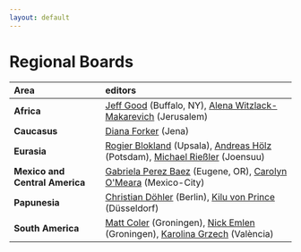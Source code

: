 ```yaml
---
layout: default
---
```



# Regional Boards


| Area        | editors
|:-------------|:------------------|
|  **Africa** | [Jeff Good](https://arts-sciences.buffalo.edu/linguistics/faculty/jeff-good.html) (Buffalo, NY), [Alena Witzlack-Makarevich](https://en.linguistics.huji.ac.il/people/alena-witzlack-makarevich) (Jerusalem) |
|  **Caucasus** | [Diana Forker](https://www.gw.uni-jena.de/fakultaet/institut-fuer-slawistik-und-kaukasusstudien/mitarbeiterinnen/forker-diana) (Jena) |
|  **Eurasia** | [Rogier Blokland](https://www.uu.se/kontakt-och-organisation/personal?query=N14-1060) (Upsala), [Andreas Hölz](https://www.sfb1287.uni-potsdam.de/andreas-hoelzl/) (Potsdam), [Michael Rießler](https://uefconnect.uef.fi/en/person/michael.riesler/) (Joensuu) |
|  **Mexico and Central America**  | [Gabriela Perez Baez](https://uonews.uoregon.edu/gabriela-p%C3%A9rez-b%C3%A1ez-department-linguistics) (Eugene, OR), [Carolyn O'Meara](https://carolynomeara.weebly.com/) (Mexico-City)| 
|  **Papunesia** | [Christian Döhler](https://orcid.org/0000-0002-9659-5920) (Berlin), [Kilu von Prince](https://www.ling.hhu.de/bereiche-des-institutes/allgemeine-sprachwissenschaft) (Düsseldorf) |
|  **South America**  | [Matt Coler](https://www.rug.nl/staff/m.coler) (Groningen), [Nick Emlen](https://www.rug.nl/staff/n.q.emlen) (Groningen), [Karolina Grzech](https://www.uv.es/uvweb/college/en/profile-1285950309813.html?p2=grzech&idA=) (València)|